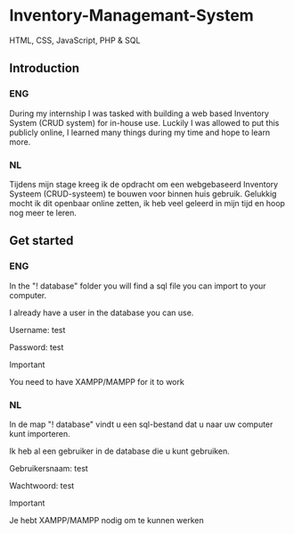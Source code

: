 # Inventory-Managemant-System
HTML, CSS, JavaScript, PHP & SQL

## Introduction
### ENG
During my internship I was tasked with building a web based Inventory System (CRUD system) for in-house use. 
Luckily I was allowed to put this publicly online, I learned many things during my time and hope to learn more.

### NL
Tijdens mijn stage kreeg ik de opdracht om een ​​webgebaseerd Inventory Systeem (CRUD-systeem) te bouwen voor binnen huis gebruik. 
Gelukkig mocht ik dit openbaar online zetten, ik heb veel geleerd in mijn tijd en hoop nog meer te leren.

## Get started
### ENG
In the "! database" folder you will find a sql file you can import to your computer.

I already have a user in the database you can use.

Username: test

Password: test

>[!IMPORTANT]
> You need to have XAMPP/MAMPP for it to work

### NL
In de map "! database" vindt u een sql-bestand dat u naar uw computer kunt importeren.

Ik heb al een gebruiker in de database die u kunt gebruiken.

Gebruikersnaam: test

Wachtwoord: test

>[!IMPORTANT]
> Je hebt XAMPP/MAMPP nodig om te kunnen werken
